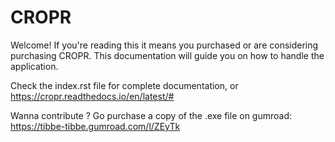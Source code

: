 CROPR
=====


Welcome! If you're reading this it means you purchased or are considering purchasing CROPR.
This documentation will guide you on how to handle the application.

Check the index.rst file for complete documentation, or
https://cropr.readthedocs.io/en/latest/#

Wanna contribute ? Go purchase a copy of the .exe file on gumroad: https://tibbe-tibbe.gumroad.com/l/ZEyTk

